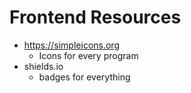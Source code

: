 # Frontend Resources
- https://simpleicons.org
  - Icons for every program
- shields.io
  - badges for everything